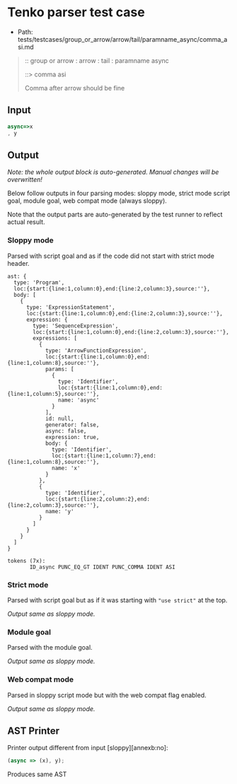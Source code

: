 # Tenko parser test case

- Path: tests/testcases/group_or_arrow/arrow/tail/paramname_async/comma_asi.md

> :: group or arrow : arrow : tail : paramname async
>
> ::> comma asi
>
> Comma after arrow should be fine

## Input

`````js
async=>x
, y
`````

## Output

_Note: the whole output block is auto-generated. Manual changes will be overwritten!_

Below follow outputs in four parsing modes: sloppy mode, strict mode script goal, module goal, web compat mode (always sloppy).

Note that the output parts are auto-generated by the test runner to reflect actual result.

### Sloppy mode

Parsed with script goal and as if the code did not start with strict mode header.

`````
ast: {
  type: 'Program',
  loc:{start:{line:1,column:0},end:{line:2,column:3},source:''},
  body: [
    {
      type: 'ExpressionStatement',
      loc:{start:{line:1,column:0},end:{line:2,column:3},source:''},
      expression: {
        type: 'SequenceExpression',
        loc:{start:{line:1,column:0},end:{line:2,column:3},source:''},
        expressions: [
          {
            type: 'ArrowFunctionExpression',
            loc:{start:{line:1,column:0},end:{line:1,column:8},source:''},
            params: [
              {
                type: 'Identifier',
                loc:{start:{line:1,column:0},end:{line:1,column:5},source:''},
                name: 'async'
              }
            ],
            id: null,
            generator: false,
            async: false,
            expression: true,
            body: {
              type: 'Identifier',
              loc:{start:{line:1,column:7},end:{line:1,column:8},source:''},
              name: 'x'
            }
          },
          {
            type: 'Identifier',
            loc:{start:{line:2,column:2},end:{line:2,column:3},source:''},
            name: 'y'
          }
        ]
      }
    }
  ]
}

tokens (7x):
       ID_async PUNC_EQ_GT IDENT PUNC_COMMA IDENT ASI
`````

### Strict mode

Parsed with script goal but as if it was starting with `"use strict"` at the top.

_Output same as sloppy mode._

### Module goal

Parsed with the module goal.

_Output same as sloppy mode._

### Web compat mode

Parsed in sloppy script mode but with the web compat flag enabled.

_Output same as sloppy mode._

## AST Printer

Printer output different from input [sloppy][annexb:no]:

````js
(async => (x), y);
````

Produces same AST
